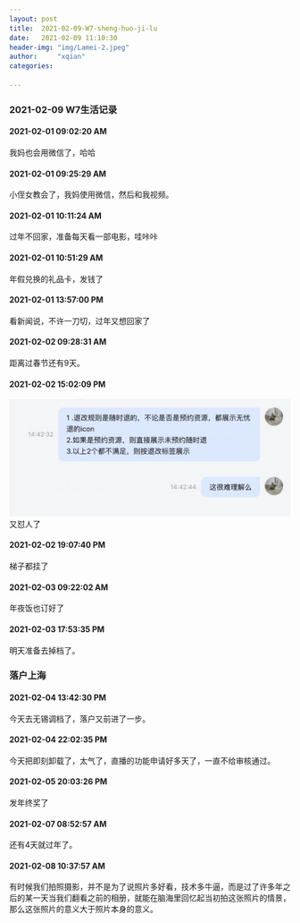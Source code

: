 ```yaml
---
layout: post
title:  2021-02-09-W7-sheng-huo-ji-lu
date:   2021-02-09 11:10:30
header-img: "img/Lamei-2.jpeg"
author:     "xqian"
categories: 

---
```


### 2021-02-09 W7生活记录
    
#### 2021-02-01 09:02:20 AM 

我妈也会用微信了，哈哈

#### 2021-02-01 09:25:29 AM 

小侄女教会了，我妈使用微信，然后和我视频。

#### 2021-02-01 10:11:24 AM 

过年不回家，准备每天看一部电影，哇咔咔

#### 2021-02-01 10:51:29 AM 

年假兑换的礼品卡，发钱了

#### 2021-02-01 13:57:00 PM 

看新闻说，不许一刀切，过年又想回家了

#### 2021-02-02 09:28:31 AM 

距离过春节还有9天。

#### 2021-02-02 15:02:09 PM 

![-w557](media/16121413232312/16122493164403.jpg)
又怼人了

#### 2021-02-02 19:07:40 PM 

梯子都挂了

#### 2021-02-03 09:22:02 AM 

年夜饭也订好了

#### 2021-02-03 17:53:35 PM 

明天准备去掉档了。
### 落户上海

#### 2021-02-04 13:42:30 PM 

今天去无锡调档了，落户又前进了一步。

#### 2021-02-04 22:02:35 PM 

今天把即刻卸载了，太气了，直播的功能申请好多天了，一直不给审核通过。

#### 2021-02-05 20:03:26 PM 

发年终奖了

#### 2021-02-07 08:52:57 AM 

还有4天就过年了。

#### 2021-02-08 10:37:57 AM 

有时候我们拍照摄影，并不是为了说照片多好看，技术多牛逼，而是过了许多年之后的某一天当我们翻看之前的相册，就能在脑海里回忆起当初拍这张照片的情景，那么这张照片的意义大于照片本身的意义。

